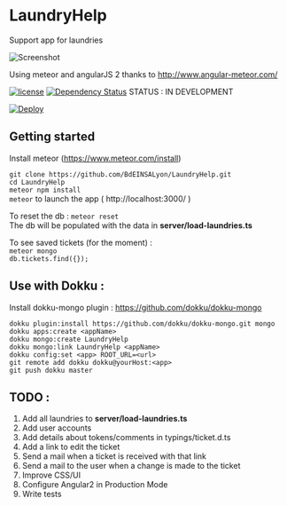 # LaundryHelp
Support app for laundries

![Screenshot](http://i.imgur.com/zYW3L5d.png)

Using meteor and angularJS 2 thanks to http://www.angular-meteor.com/


[![license](https://img.shields.io/github/license/BdEINSALyon/LaundryHelp.svg)](https://opensource.org/licenses/lgpl-3.0.html)
[![Dependency Status](https://david-dm.org/BdEINSALyon/LaundryHelp.svg)](https://david-dm.org/BdEINSALyon/LaundryHelp)
STATUS : IN DEVELOPMENT

[![Deploy](https://www.herokucdn.com/deploy/button.svg)](https://heroku.com/deploy)

## Getting started

Install meteor (https://www.meteor.com/install)

`git clone https://github.com/BdEINSALyon/LaundryHelp.git`  
`cd LaundryHelp`  
`meteor npm install`  
`meteor` to launch the app ( http://localhost:3000/ )

To reset the db : `meteor reset`  
The db will be populated with the data in **server/load-laundries.ts**

To see saved tickets (for the moment) :  
`meteor mongo`  
`db.tickets.find({});`

## Use with Dokku :

Install dokku-mongo plugin : https://github.com/dokku/dokku-mongo

`dokku plugin:install https://github.com/dokku/dokku-mongo.git mongo`  
`dokku apps:create <appName>`  
`dokku mongo:create LaundryHelp`  
`dokku mongo:link LaundryHelp <appName>`  
`dokku config:set <app> ROOT_URL=<url>`  
`git remote add dokku dokku@yourHost:<app>`  
`git push dokku master`  

## TODO :

1. Add all laundries to **server/load-laundries.ts**
2. Add user accounts
3. Add details about tokens/comments in typings/ticket.d.ts
4. Add a link to edit the ticket
5. Send a mail when a ticket is received with that link
6. Send a mail to the user when a change is made to the ticket
7. Improve CSS/UI
8. Configure Angular2 in Production Mode
9. Write tests
